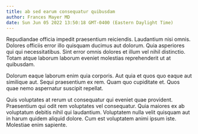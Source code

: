 ```yaml
---
title: ab sed earum consequatur quibusdam
author: Frances Mayer MD
date: Sun Jun 05 2022 13:50:18 GMT-0400 (Eastern Daylight Time)
---
```

Repudiandae officia impedit praesentium reiciendis. Laudantium nisi omnis. Dolores officiis error illo quisquam ducimus aut dolorum. Quia asperiores qui qui necessitatibus. Sint error omnis dolores et illum vel nihil distinctio. Totam atque laborum laborum eveniet molestias reprehenderit ut at quibusdam.

 Dolorum eaque laborum enim quia corporis. Aut quia et quos quo eaque aut similique aut. Sequi praesentium ex rem. Quam quo cupiditate et. Quos quae nemo aspernatur suscipit repellat.

 Quis voluptates at rerum ut consequatur qui eveniet quae provident. Praesentium qui odit rem voluptates vel consequatur. Quia maiores ex ab voluptatum debitis nihil qui laudantium. Voluptatem nulla velit quisquam aut in harum quidem aliquid dolore. Cum est voluptatem animi ipsum iste. Molestiae enim sapiente.